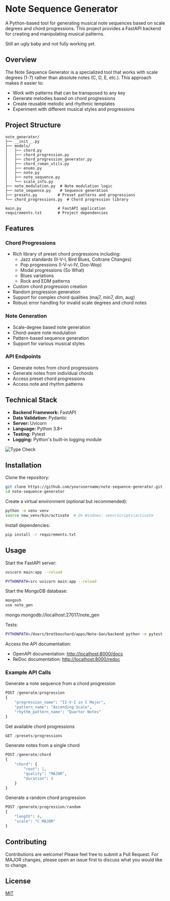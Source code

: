 # Note Sequence Generator

A Python-based tool for generating musical note sequences based on scale degrees and chord progressions. This project provides a FastAPI backend for creating and manipulating musical patterns.

Still an ugly baby and not fully working yet.

## Overview

The Note Sequence Generator is a specialized tool that works with scale degrees (1-7) rather than absolute notes (C, D, E, etc.). This approach makes it easier to:

- Work with patterns that can be transposed to any key
- Generate melodies based on chord progressions
- Create reusable melodic and rhythmic templates
- Experiment with different musical styles and progressions

## Project Structure

```plaintext
note_generator/
├── __init__.py
├── models/
│   ├── chord.py
│   ├── chord_progression.py
│   ├── chord_progression_generator.py
│   ├── chord_roman_utils.py
│   ├── enums.py
│   ├── note.py
│   ├── note_sequence.py
│   └── scale_info.py
├── note_modulation.py  # Note modulation logic
├── note_sequence.py    # Sequence generation
├── presets.py         # Preset patterns and progressions
└── chord_progressions.py  # Chord progression library

main.py                # FastAPI application
requirements.txt       # Project dependencies
```

## Features

### Chord Progressions

- Rich library of preset chord progressions including:
  - Jazz standards (II-V-I, Bird Blues, Coltrane Changes)
  - Pop progressions (I-V-vi-IV, Doo-Wop)
  - Modal progressions (So What)
  - Blues variations
  - Rock and EDM patterns
- Custom chord progression creation
- Random progression generation
- Support for complex chord qualities (maj7, min7, dim, aug)
- Robust error handling for invalid scale degrees and chord notes

### Note Generation

- Scale-degree based note generation
- Chord-aware note modulation
- Pattern-based sequence generation
- Support for various musical styles

### API Endpoints

- Generate notes from chord progressions
- Generate notes from individual chords
- Access preset chord progressions
- Access note and rhythm patterns

## Technical Stack

- **Backend Framework:** FastAPI
- **Data Validation:** Pydantic
- **Server:** Uvicorn
- **Language:** Python 3.8+
- **Testing:** Pytest
- **Logging:** Python's built-in logging module

![Type Check](https://github.com/bretbouchard/Note-Gen/actions/workflows/type-check.yml/badge.svg)

## Installation

Clone the repository:

```bash
git clone https://github.com/yourusername/note-sequence-generator.git
cd note-sequence-generator
```

Create a virtual environment (optional but recommended):

```bash
python -m venv venv
source new_venv/bin/activate  # On Windows: venv\Scripts\activate
```

Install dependencies:

```bash
pip install -r requirements.txt
```

## Usage

Start the FastAPI server:

```bash
uvicorn main:app --reload

PYTHONPATH=src uvicorn main:app --reload
```

Start the MongoDB database:

```bash
mongosh
use note_gen
```

mongo mongodb://localhost:27017/note_gen

Tests:

```bash
PYTHONPATH=/Users/bretbouchard/apps/Note-Gen/backend python -m pytest . -s -v
```

Access the API documentation:

- OpenAPI documentation: <http://localhost:8000/docs>
- ReDoc documentation: <http://localhost:8000/redoc>

### Example API Calls

Generate a note sequence from a chord progression

```python
POST /generate/progression
{
    "progression_name": "II-V-I in C Major",
    "pattern_name": "Ascending Scale",
    "rhythm_pattern_name": "Quarter Notes"
}
```

Get available chord progressions

```python
GET /presets/progressions
```

Generate notes from a single chord

```python
POST /generate/chord
{
    "chord": {
        "root": 1,
        "quality": "MAJOR",
        "duration": 4
    }
}
```

Generate a random chord progression

```python
POST /generate/progression/random
{
    "length": 4,
    "scale": "C MAJOR"
}
```

## Contributing

Contributions are welcome! Please feel free to submit a Pull Request. For MAJOR changes, please open an issue first to discuss what you would like to change.

## License

[MIT](https://choosealicense.com/licenses/mit/)
